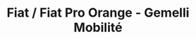 ---
title: "Fiat / Fiat Pro Orange - Gemelli Mobilité"
url: /orange/fiat-fiat-pro-orange-gemelli-mobilite/
shop: voiture
---